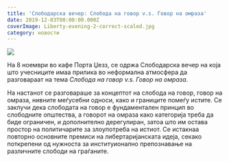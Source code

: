 ```yaml
---
title: 'Слободарска вечер: Слобода на говор v.s. Говор на омраза'
date: 2019-12-03T00:00:00.000Z
coverImage: Liberty-evening-2-correct-scaled.jpg
category: новости
---
```


![](images/Liberty-evening-2.1-correct-300x200.jpg)

На 8 ноември во кафе Порта Џезз, се одржа Слободарска вечер на која што учесниците имаа прилика во неформална атмосфера да разговараат на тема _Слобода на говор v.s. Говор на омраза_. 

На настанот се разговараше за концептот на слобода на говор, говор на омраза, нивните меѓусебни односи, како и границите помеѓу истите. Се заклучи дека слободата на говор е фундаментален принцип во слободните општества, а говорот на омраза како категорија треба да биде ограничен, и дополнително дерегулиран, затоа што им остава простор на политичарите за злоупотреба на истиот. Се истакнаа повторно основните премиси на либертаријанската идеја, секако поткрепени од нужноста за институионално препознавање на различните слободи на граѓаните.
